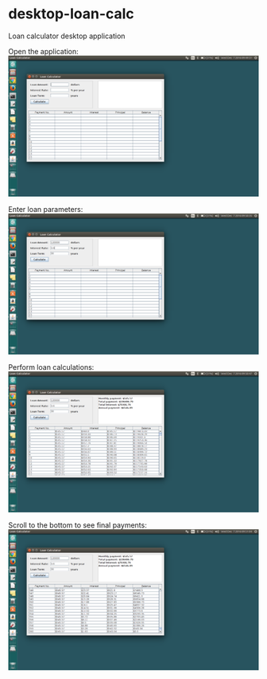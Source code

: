 # desktop-loan-calc
Loan calculator desktop application

Open the application:
![Alt text](./src/com/cjimgarten/images/screenshots/loan_calc1.png?raw=true "Loan Calculator")

Enter loan parameters:
![Alt text](./src/com/cjimgarten/images/screenshots/loan_calc2.png?raw=true "Parameters")

Perform loan calculations:
![Alt text](./src/com/cjimgarten/images/screenshots/loan_calc3.png?raw=true "Calculations")

Scroll to the bottom to see final payments:
![Alt text](./src/com/cjimgarten/images/screenshots/loan_calc4.png?raw=true "Scroll")
